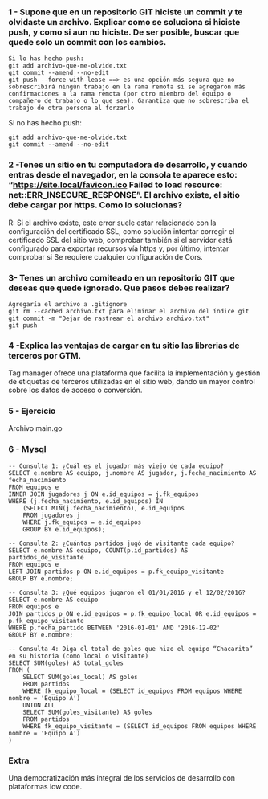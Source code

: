 ### 1 - Supone que en un repositorio GIT hiciste un commit y te olvidaste un archivo. Explicar como se soluciona si hiciste push, y como si aun no hiciste. De ser posible, buscar que quede solo un commit con los cambios.

```
Si lo has hecho push:
git add archivo-que-me-olvide.txt
git commit --amend --no-edit
git push --force-with-lease ==> es una opción más segura que no sobrescribirá ningún trabajo en la rama remota si se agregaron más confirmaciones a la rama remota (por otro miembro del equipo o compañero de trabajo o lo que sea). Garantiza que no sobrescriba el trabajo de otra persona al forzarlo
```

Si no has hecho push:

```
git add archivo-que-me-olvide.txt
git commit --amend --no-edit
```

### 2 -Tenes un sitio en tu computadora de desarrollo, y cuando entras desde el navegador, en la consola te aparece esto: “https://site.local/favicon.ico Failed to load resource: net::ERR_INSECURE_RESPONSE”. El archivo existe, el sitio debe cargar por https. Como lo solucionas?

R: Si el archivo existe, este error suele estar relacionado con la configuración del certificado SSL, como solución intentar corregir el certificado SSL del sitio web, comprobar también si el servidor está configurado para exportar recursos vía https y, por último, intentar comprobar si Se requiere cualquier configuración de Cors.

### 3- Tenes un archivo comiteado en un repositorio GIT que deseas que quede ignorado. Que pasos debes realizar?

```
Agregaría el archivo a .gitignore
git rm --cached archivo.txt para eliminar el archivo del índice git
git commit -m "Dejar de rastrear el archivo archivo.txt"
git push

```

### 4 -Explica las ventajas de cargar en tu sitio las librerias de terceros por GTM.

Tag manager ofrece una plataforma que facilita la implementación y gestión de etiquetas de terceros utilizadas en el sitio web, dando un mayor control sobre los datos de acceso o conversión.

### 5 - Ejercicio

Archivo main.go

### 6 - Mysql

```
-- Consulta 1: ¿Cuál es el jugador más viejo de cada equipo?
SELECT e.nombre AS equipo, j.nombre AS jugador, j.fecha_nacimiento AS fecha_nacimiento
FROM equipos e
INNER JOIN jugadores j ON e.id_equipos = j.fk_equipos
WHERE (j.fecha_nacimiento, e.id_equipos) IN
    (SELECT MIN(j.fecha_nacimiento), e.id_equipos
    FROM jugadores j
    WHERE j.fk_equipos = e.id_equipos
    GROUP BY e.id_equipos);

-- Consulta 2: ¿Cuántos partidos jugó de visitante cada equipo?
SELECT e.nombre AS equipo, COUNT(p.id_partidos) AS partidos_de_visitante
FROM equipos e
LEFT JOIN partidos p ON e.id_equipos = p.fk_equipo_visitante
GROUP BY e.nombre;

-- Consulta 3: ¿Qué equipos jugaron el 01/01/2016 y el 12/02/2016?
SELECT e.nombre AS equipo
FROM equipos e
JOIN partidos p ON e.id_equipos = p.fk_equipo_local OR e.id_equipos = p.fk_equipo_visitante
WHERE p.fecha_partido BETWEEN '2016-01-01' AND '2016-12-02'
GROUP BY e.nombre;

-- Consulta 4: Diga el total de goles que hizo el equipo “Chacarita” en su historia (como local o visitante)
SELECT SUM(goles) AS total_goles
FROM (
    SELECT SUM(goles_local) AS goles
    FROM partidos
    WHERE fk_equipo_local = (SELECT id_equipos FROM equipos WHERE nombre = 'Equipo A')
    UNION ALL
    SELECT SUM(goles_visitante) AS goles
    FROM partidos
    WHERE fk_equipo_visitante = (SELECT id_equipos FROM equipos WHERE nombre = 'Equipo A')
)
```

### Extra

Una democratización más integral de los servicios de desarrollo con plataformas low code.
